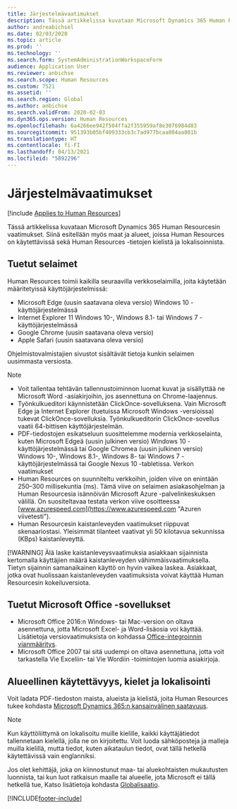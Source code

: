 ```yaml
---
title: Järjestelmävaatimukset
description: Tässä artikkelissa kuvataan Microsoft Dynamics 365 Human Resourcesin vaatimukset.
author: andreabichsel
ms.date: 02/03/2020
ms.topic: article
ms.prod: ''
ms.technology: ''
ms.search.form: SystemAdministrationWorkspaceForm
audience: Application User
ms.reviewer: anbichse
ms.search.scope: Human Resources
ms.custom: 7521
ms.assetid: ''
ms.search.region: Global
ms.author: anbichse
ms.search.validFrom: 2020-02-03
ms.dyn365.ops.version: Human Resources
ms.openlocfilehash: 6a4266ee942f504ffa2f355959af8e3076984d83
ms.sourcegitcommit: 951393b05bf409333cb3c7ad977bcaa804aa801b
ms.translationtype: HT
ms.contentlocale: fi-FI
ms.lasthandoff: 04/13/2021
ms.locfileid: "5892296"
---
```

# <a name="system-requirements"></a>Järjestelmävaatimukset

[!include [Applies to Human Resources](../includes/applies-to-hr.md)]

Tässä artikkelissa kuvataan Microsoft Dynamics 365 Human Resourcesin vaatimukset. Siinä esitellään myös maat ja alueet, joissa Human Resources on käytettävissä sekä Human Resources -tietojen kielistä ja lokalisoinnista.

## <a name="supported-web-browsers"></a>Tuetut selaimet

Human Resources toimii kaikilla seuraavilla verkkoselaimilla, joita käytetään määritetyissä käyttöjärjestelmissä: 

*   Microsoft Edge (uusin saatavana oleva versio) Windows 10 -käyttöjärjestelmässä
*   Internet Explorer 11 Windows 10-, Windows 8.1- tai Windows 7 -käyttöjärjestelmässä
*   Google Chrome (uusin saatavana oleva versio)
*   Apple Safari (uusin saatavana oleva versio)

Ohjelmistovalmistajien sivustot sisältävät tietoja kunkin selaimen uusimmasta versiosta. 

> [!NOTE]
> * Voit tallentaa tehtävän tallennustoiminnon luomat kuvat ja sisällyttää ne Microsoft Word -asiakirjoihin, jos asennettuna on Chrome-laajennus. 
> * Työnkulkueditori käynnistetään ClickOnce-sovelluksena. Vain Microsoft Edge ja Internet Explorer (tuetuissa Microsoft Windows -versioissa) tukevat ClickOnce-sovelluksia. Työnkulkueditorin ClickOnce-sovellus vaatii 64-bittisen käyttöjärjestelmän.
> * PDF-tiedostojen esikatseluun suosittelemme modernia verkkoselainta, kuten Microsoft Edgeä (uusin julkinen versio) Windows 10 -käyttöjärjestelmässä tai Google Chromea (uusin julkinen versio) Windows 10-, Windows 8.1-, Windows 8- tai Windows 7 -käyttöjärjestelmässä tai Google Nexus 10 -tabletissa.
>   Verkon vaatimukset
> * Human Resources on suunniteltu verkkoihin, joiden viive on enintään 250–300 millisekuntia (ms). Tämä viive on selaimen asiakasohjelman ja Human Resourcesia isännöivän Microsoft Azure -palvelinkeskuksen välillä. On suositeltavaa testata verkon viive osoitteessa [www.azurespeed.com](https://www.azurespeed.com "Azuren viivetesti").
> * Human Resourcesin kaistanleveyden vaatimukset riippuvat skenaariostasi. Yleisimmät tilanteet vaativat yli 50 kilotavua sekunnissa (KBps) kaistanleveyttä.
> 
> [!WARNING]
> Älä laske kaistanleveysvaatimuksia asiakkaan sijainnista kertomalla käyttäjien määrä kaistanleveyden vähimmäisvaatimuksella. Tietyn sijainnin samanaikainen käyttö on hyvin vaikea laskea. Asiakkaat, jotka ovat huolissaan kaistanleveyden vaatimuksista voivat käyttää Human Resourcesin kokeiluversiota.

## <a name="supported-microsoft-office-applications"></a>Tuetut Microsoft Office -sovellukset

* Microsoft Office 2016:n Windows- tai Mac-version on oltava asennettuna, jotta Microsoft Excel- ja Word-lisäosia voi käyttää. Lisätietoja versiovaatimuksista on kohdassa [Office-integroinnin vianmääritys](../fin-ops-core/dev-itpro/office-integration/office-integration-troubleshooting.md "Office-integroinnin vianmääritys").
* Microsoft Office 2007 tai sitä uudempi on oltava asennettuna, jotta voit tarkastella Vie Exceliin- tai Vie Wordiin -toimintojen luomia asiakirjoja.

## <a name="regional-availability-languages-and-localization"></a>Alueellinen käytettävyys, kielet ja lokalisointi

Voit ladata PDF-tiedoston maista, alueista ja kielistä, joita Human Resources tukee kohdasta [Microsoft Dynamics 365:n kansainvälinen saatavuus](/dynamics365/get-started/availability). 

> [!NOTE]
> Kun käyttöliittymä on lokalisoitu muille kielille, kaikki käyttäjätiedot tallennetaan kielellä, jolla ne on kirjoitettu. Voit luoda sähköposteja ja malleja muilla kielillä, mutta tiedot, kuten aikataulun tiedot, ovat tällä hetkellä käytettävissä vain englanniksi.

Jos olet kehittäjä, joka on kiinnostunut maa- tai aluekohtaisten mukautusten luonnista, tai kun luot ratkaisun maalle tai alueelle, jota Microsoft ei tällä hetkellä tue, Katso lisätietoja kohdasta [Globalisaatio](/dynamics365/unified-operations/dev-itpro/lcs-solutions/country-region).


[!INCLUDE[footer-include](../includes/footer-banner.md)]